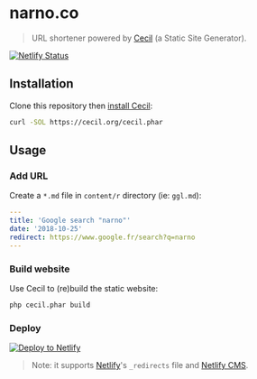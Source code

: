 # narno.co

> URL shortener powered by [Cecil](https://cecil.app) (a Static Site Generator).

[![Netlify Status](https://api.netlify.com/api/v1/badges/e9c3111a-80e1-43a6-b815-07fed77bbda7/deploy-status)](https://app.netlify.com/sites/nrn/deploys)

## Installation

Clone this repository then [install Cecil](https://cecil.app/download/):
```bash
curl -SOL https://cecil.org/cecil.phar
```

## Usage

### Add URL

Create a `*.md` file in `content/r` directory (ie: `ggl.md`):
```yaml
---
title: 'Google search "narno"'
date: '2018-10-25'
redirect: https://www.google.fr/search?q=narno
---
```

### Build website

Use Cecil to (re)build the static website:
```bash
php cecil.phar build
```

### Deploy

[![Deploy to Netlify](https://www.netlify.com/img/deploy/button.svg)](https://app.netlify.com/start/deploy?repository=https://github.com/Narno/narno.co)

> Note: it supports [Netlify](https://www.netlify.com/docs/redirects/)'s `_redirects` file and [Netlify CMS](https://www.netlifycms.org/).

